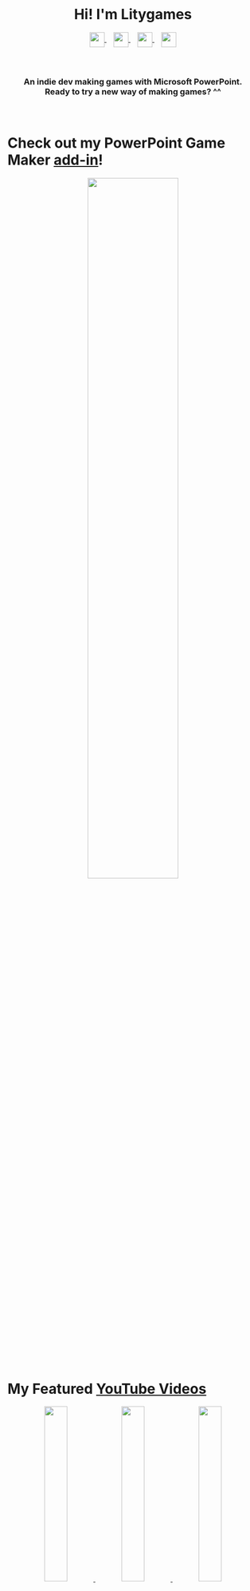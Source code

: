 <br>
<h1 align="center"><b>Hi! I'm Litygames</b></h1>
<p align="center">
  <a href="https://www.youtube.com/@litygames" target="_blank">
    <img align="center" src="https://cdn.simpleicons.org/youtube/FFFFFF" width="30"/>
  </a>
   <span>⠀</span>
  <a href="https://instagram.com/litygames" target="_blank">
    <img align="center" src="https://cdn.simpleicons.org/instagram/FFFFFF" width="30"/>
  </a>
     <span>⠀</span>
  <a href="https://litygames.itch.io/" target="_blank">
    <img align="center" src="https://cdn.simpleicons.org/itch.io/FFFFFF" width="30"/>
  </a>
   <span>⠀</span>
  <a href="https://patreon.com/litygames" target="_blank">
    <img align="center" src="https://cdn.simpleicons.org/patreon/FFFFFF" width="30"/>
  </a>
</p>

<h3 align="center">
  <br>
  <p>
    An indie dev making games with Microsoft PowerPoint.
    <br>
    Ready to try a new way of making games? ^^
  </p>
  <br>
</h3>


# Check out my PowerPoint Game Maker [add-in](https://litygames.itch.io/ppt-game-maker)!
<p align="center">
  <a href='https://youtu.be/UeXCiiFa0X4' target='_blank'>
    <img width='60%' src='https://img.youtube.com/vi/UeXCiiFa0X4/maxresdefault.jpg'/>
  </a>
</p>
<br>

# My Featured [YouTube Videos](https://www.youtube.com/@litygames?sub_confirmation=1)

<p align="center">
  <a href='https://youtu.be/LeT97KXSYJ0' target='_blank'>
    <img width='30%' src='https://img.youtube.com/vi/LeT97KXSYJ0/mqdefault.jpg'/>
  </a>
    <a href='https://youtu.be/YMdBX4lFhPM' target='_blank'>
    <img width='30%' src='https://img.youtube.com/vi/YMdBX4lFhPM/mqdefault.jpg'/>
  </a>
  <a href='https://youtu.be/t1MYJShUoac' target='_blank'>
    <img width='30%' src='https://img.youtube.com/vi/t1MYJShUoac/mqdefault.jpg'/>
  </a>
</p>
<br>

# My Skills

* ### Languages

  ![VBA](https://img.shields.io/badge/VBA-72226C?style=for-the-badge&logo=microsoft-powerpoint&logoColor=white)
  ![C#](https://img.shields.io/badge/C%23-239120?style=for-the-badge&logo=csharp&logoColor=white)
  ![Python](https://img.shields.io/badge/Python-3776AB?style=for-the-badge&logo=python&logoColor=white)

* ###  Front-End Development

  ![HTML5](https://img.shields.io/badge/HTML5-E34F26?style=for-the-badge&logo=html5&logoColor=white)
  ![CSS3](https://img.shields.io/badge/CSS3-1572B6?style=for-the-badge&logo=css3&logoColor=white)
  ![JavaScript](https://img.shields.io/badge/JavaScript-F7DF1E?style=for-the-badge&logo=javascript&logoColor=black)

* ###  Programs

  ![PowerPoint](https://img.shields.io/badge/PowerPoint-B7472A?style=for-the-badge&logo=microsoft-powerpoint&logoColor=white)
  ![Excel](https://img.shields.io/badge/Excel-217346?style=for-the-badge&logo=microsoft-excel&logoColor=white)
  ![Unity](https://img.shields.io/badge/Unity-191919?style=for-the-badge&logo=unity&logoColor=white)

<br>

Reach out to me at: litygames@hotmail.com
